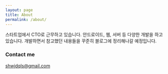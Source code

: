 ```yaml
---
layout: page
title: About
permalink: /about/
---
```


스타트업에서 CTO로 근무하고 있습니다. 안드로이드, 웹, 서버 등 다양한 개발을 하고 있습니다. 개발하면서 참고했던 내용들을 꾸준히 블로그에 정리해나갈 예정입니다.

### Contact me

[shwjdqls@gmail.com](mailto:shwjdqls@gmail.com)